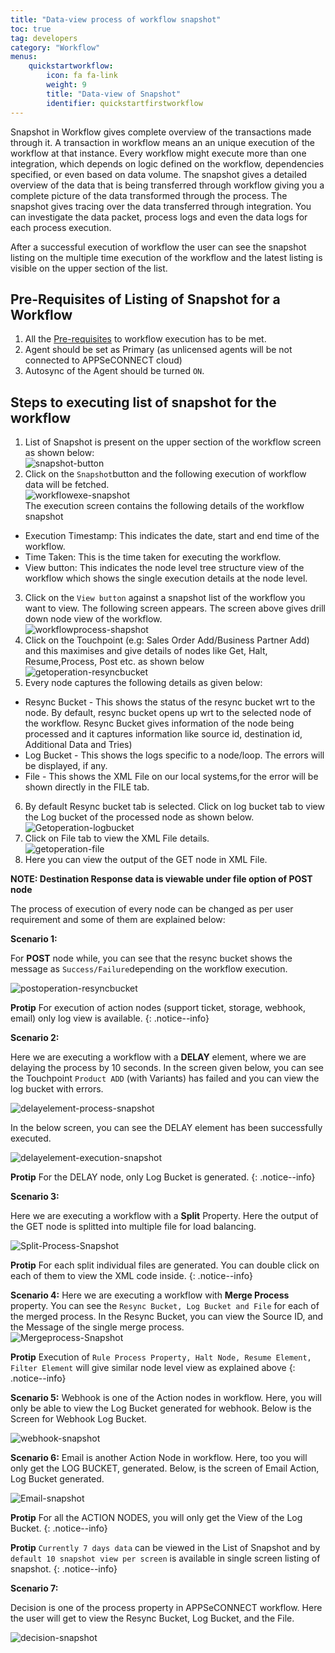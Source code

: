 ```yaml
---
title: "Data-view process of workflow snapshot"
toc: true
tag: developers
category: "Workflow"
menus: 
    quickstartworkflow:
        icon: fa fa-link
        weight: 9
        title: "Data-view of Snapshot" 
        identifier: quickstartfirstworkflow
---
```


Snapshot in Workflow gives complete overview of the transactions made through it. A transaction in workflow means an an unique execution
of the workflow at that instance. Every workflow might execute more than one integration, which depends on 
logic defined on the workflow, dependencies specified, or even based on data volume. The snapshot gives a detailed overview
of the data that is being transferred through workflow giving you a complete picture of the data transformed through
the process. The snapshot gives tracing over the data transferred through integration. You can investigate the data packet, process
logs and even the data logs for each process execution. 

After a successful execution of workflow the user can see the snapshot listing on the multiple time execution 
of the workflow and the latest listing is visible on the upper section of the list.

## Pre-Requisites of Listing of Snapshot for a Workflow

1. All the [Pre-requisites](/workflow/deploying-and-executing/) to workflow execution has to be met.
2. Agent should be set as Primary (as unlicensed agents will be not connected to APPSeCONNECT cloud)
3. Autosync of the Agent should be turned `ON`.


## Steps to executing list of snapshot for the workflow

1. List of Snapshot is present on the upper section of the workflow screen as shown below:  
![snapshot-button](/staticfiles/workflow-management/media/snapshot-button.png)
2. Click on the `Snapshot`button and the following execution of workflow data will be fetched.  
![workflowexe-snapshot](/staticfiles/workflow-management/media/workflowexe-snapshot.png)  
The execution screen contains the following details of the workflow snapshot
* Execution Timestamp: This indicates the date, start and end time of the workflow.
* Time Taken: This is the time taken for executing the workflow.
* View button: This indicates the node level tree structure view of the workflow which shows the single execution 
  details at the node level.
3. Click on the `View button`  against a snapshot list of the workflow you want to view. The following screen 
appears. The screen above gives drill down node view of the workflow.  
![workflowprocess-shapshot](/staticfiles/workflow-management/media/workflowprocess-shapshot.png)
4. Click on the Touchpoint (e.g: Sales Order Add/Business Partner Add) and this maximises and give details of nodes like
Get, Halt, Resume,Process, Post etc. as shown below
![getoperation-resyncbucket](/staticfiles/workflow-management/media/getoperation-resyncbucket.png)
5. Every node captures the following details as given below:
* Resync Bucket - This shows the status of the resync bucket wrt to the node. By default, 
resync bucket opens up wrt to the selected node of the workflow. Resync Bucket gives information of the node
being processed and it captures information like source id, destination id, Additional Data and Tries)
* Log Bucket - This shows the logs specific to a node/loop. The errors will be displayed, if any.
* File - This shows the XML File on our local systems,for the error will be shown directly in the FILE tab.  
6. By default Resync bucket tab is selected. Click on log bucket tab to view the Log bucket of the processed node as shown below.  
![Getoperation-logbucket](/staticfiles/workflow-management/media/Getoperation-logbucket.png)
7. Click on File tab to view the XML File details.  
![getoperation-file](/staticfiles/workflow-management/media/getoperation-file.png)
8. Here you can view the output of the GET node in XML File.

**NOTE: Destination Response data is viewable under file option of POST node**

The process of execution of every node can be changed as per user requirement and some of them are explained below:

**Scenario 1:**

For **POST** node while, you can see that the resync bucket shows the message as `Success/Failure`depending on the workflow 
execution.

![postoperation-resyncbucket](/staticfiles/workflow-management/media/postoperation-resyncbucket.png)

**Protip** For execution of action nodes (support ticket, storage, webhook, email) only log view is available.
{: .notice--info}

**Scenario 2:**

Here we are executing a workflow with a **DELAY** element, where we are delaying the process by 10 seconds.
In the screen given below, you can see the Touchpoint `Product ADD` (with Variants) has failed and you can view the log bucket with errors. 

![delayelement-process-snapshot](/staticfiles/workflow-management/media/delayelement-process-snapshot.png)

In the below screen, you can see the DELAY element has been successfully executed.

![delayelement-execution-snapshot](/staticfiles/workflow-management/media/delayelement-execution-snapshot.png)

**Protip** For the DELAY node, only Log Bucket is generated.
{: .notice--info}

**Scenario 3:**

Here we are executing a workflow with a **Split** Property. Here the output of the GET node is splitted into multiple file for load balancing.

![Split-Process-Snapshot](/staticfiles/workflow-management/media/Split-Process-Snapshot.png)

**Protip** For each split individual files are generated. You can double click on each of them to view the XML code inside. 
{: .notice--info}


**Scenario 4:**
Here we are executing a workflow with **Merge Process** property. You can see the `Resync Bucket, Log Bucket and File` for each of the merged process. 
In the Resync Bucket, you can view the Source ID, and the Message of the single merge process.  
![Mergeprocess-Snapshot](/staticfiles/workflow-management/media/Mergeprocess-Snapshot.png)

**Protip** Execution of `Rule Process Property, Halt Node, Resume Element, Filter Element` will give similar node 
level view as explained above 
{: .notice--info}


**Scenario 5:**
Webhook is one of the Action nodes in workflow. Here, you will only be able to view the Log Bucket generated for webhook. 
Below is the Screen for Webhook Log Bucket.

![webhook-snapshot](/staticfiles/workflow-management/media/webhook-snapshot.png)

**Scenario 6:**
Email is another Action Node in workflow. Here, too you will only get the LOG BUCKET, generated. 
Below, is the screen of Email Action, Log Bucket generated.

![Email-snapshot](/staticfiles/workflow-management/media/Email-snapshot.png)

**Protip** For all the ACTION NODES, you will only get the View of the Log Bucket.
{: .notice--info}

**Protip** `Currently 7 days data` can be viewed in the List of Snapshot and by `default 10 snapshot view per screen` is available 
in single screen listing of snapshot.
{: .notice--info}

**Scenario 7:**

Decision is one of the process property in APPSeCONNECT workflow. Here the user will get to view the 
Resync Bucket, Log Bucket, and the File.

![decision-snapshot](/staticfiles/workflow-management/media/decision-snapshot.png)

